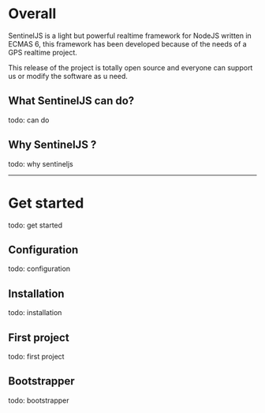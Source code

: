<!-- TITLE: SentinelJS -->
<!-- SUBTITLE: A light realtime NodeJS Framework for everyone. -->

# Overall
SentinelJS is a light but powerful realtime framework for NodeJS written in ECMAS 6, this framework has been developed because of the needs of a GPS realtime project.

This release of the project is totally open source and everyone can support us or modify the software as u need.

## What SentinelJS can do?
todo: can do

## Why SentinelJS ?
todo: why sentineljs


-----
# Get started
todo: get started
## Configuration
todo: configuration
## Installation
todo: installation

## First project
todo: first project

## Bootstrapper
todo: bootstrapper

